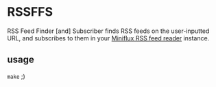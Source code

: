 # RSSFFS
RSS Feed Finder [and] Subscriber finds RSS feeds on the user-inputted URL, and subscribes to them in your [Miniflux RSS feed reader](https://miniflux.app) instance.

## usage
`make` ;)
